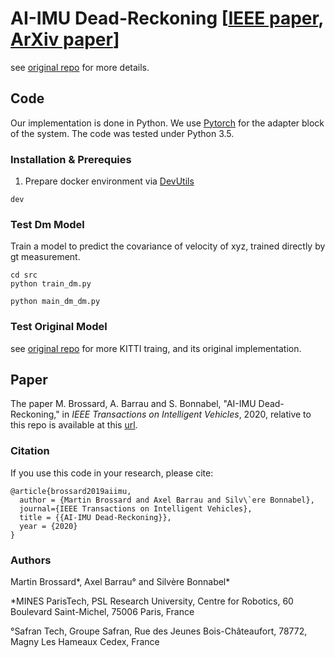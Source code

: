 # AI-IMU Dead-Reckoning [[IEEE paper](https://ieeexplore.ieee.org/document/9035481), [ArXiv paper](https://arxiv.org/pdf/1904.06064.pdf)]

see [original repo](https://github.com/mbrossar/ai-imu-dr) for more details.


## Code
Our implementation is done in Python. We use [Pytorch](https://pytorch.org/) for the adapter block of the system. The code was tested under Python 3.5.

### Installation & Prerequies
1.  Prepare docker environment via [DevUtils](https://github.com/deepmirrorinc/DevUtils)
```
dev
```


### Test Dm Model

Train a model to predict the covariance of velocity of xyz, trained directly by gt measurement.

```
cd src
python train_dm.py
```

```
python main_dm_dm.py
```

### Test Original Model

see [original repo](https://github.com/mbrossar/ai-imu-dr) for more KITTI traing, and its original implementation.

## Paper
The paper M. Brossard, A. Barrau and S. Bonnabel, "AI-IMU Dead-Reckoning," in _IEEE Transactions on Intelligent Vehicles_, 2020, relative to this repo is available at this [url](https://cloud.mines-paristech.fr/index.php/s/8YDqD0Y1e6BWzCG).

### Citation

If you use this code in your research, please cite:

```
@article{brossard2019aiimu,
  author = {Martin Brossard and Axel Barrau and Silv\`ere Bonnabel},
  journal={IEEE Transactions on Intelligent Vehicles},
  title = {{AI-IMU Dead-Reckoning}},
  year = {2020}
}
```

### Authors
Martin Brossard*, Axel Barrau° and Silvère Bonnabel*

*MINES ParisTech, PSL Research University, Centre for Robotics, 60 Boulevard Saint-Michel, 75006 Paris, France

°Safran Tech, Groupe Safran, Rue des Jeunes Bois-Châteaufort, 78772, Magny Les Hameaux Cedex, France
